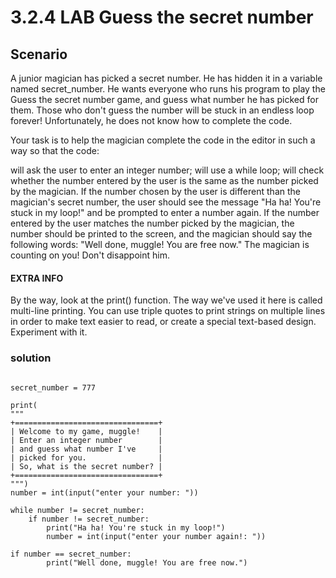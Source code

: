 # 3.2.4   LAB   Guess the secret number
## Scenario
A junior magician has picked a secret number. He has hidden it in a variable named secret_number. He wants everyone who runs his program to play the Guess the secret number game, and guess what number he has picked for them. Those who don't guess the number will be stuck in an endless loop forever! Unfortunately, he does not know how to complete the code.

Your task is to help the magician complete the code in the editor in such a way so that the code:

will ask the user to enter an integer number;
will use a while loop;
will check whether the number entered by the user is the same as the number picked by the magician. If the number chosen by the user is different than the magician's secret number, the user should see the message "Ha ha! You're stuck in my loop!" and be prompted to enter a number again. If the number entered by the user matches the number picked by the magician, the number should be printed to the screen, and the magician should say the following words: "Well done, muggle! You are free now."
The magician is counting on you! Don't disappoint him.

#### EXTRA INFO  
By the way, look at the print() function. The way we've used it here is called multi-line printing. You can use triple quotes to print strings on multiple lines in order to make text easier to read, or create a special text-based design. Experiment with it.


### solution
```

secret_number = 777

print(
"""
+================================+
| Welcome to my game, muggle!    |
| Enter an integer number        |
| and guess what number I've     |
| picked for you.                |
| So, what is the secret number? |
+================================+
""")
number = int(input("enter your number: "))

while number != secret_number:
    if number != secret_number:
        print("Ha ha! You're stuck in my loop!")
        number = int(input("enter your number again!: "))
        
if number == secret_number:
        print("Well done, muggle! You are free now.")
```
